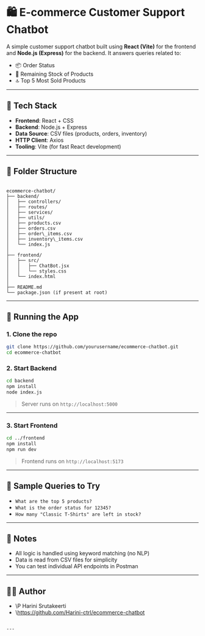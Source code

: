 
# 🛍️ E-commerce Customer Support Chatbot

A simple customer support chatbot built using **React (Vite)** for the frontend and **Node.js (Express)** for the backend. It answers queries related to:

- 📦 Order Status
- 👕 Remaining Stock of Products
- 🔝 Top 5 Most Sold Products

---

## 🔧 Tech Stack

- **Frontend**: React + CSS
- **Backend**: Node.js + Express
- **Data Source**: CSV files (products, orders, inventory)
- **HTTP Client**: Axios
- **Tooling**: Vite (for fast React development)

---

## 📁 Folder Structure

```

ecommerce-chatbot/
├── backend/
│   ├── controllers/
│   ├── routes/
│   ├── services/
│   ├── utils/
│   ├── products.csv
│   ├── orders.csv
│   ├── order\_items.csv
│   ├── inventory\_items.csv
│   └── index.js
│
├── frontend/
│   ├── src/
│   │   ├── ChatBot.jsx
│   │   └── styles.css
│   └── index.html
│
├── README.md
└── package.json (if present at root)

````

---

## 🚀 Running the App

### 1. Clone the repo
```bash
git clone https://github.com/yourusername/ecommerce-chatbot.git
cd ecommerce-chatbot
````

### 2. Start Backend

```bash
cd backend
npm install
node index.js
```

> Server runs on `http://localhost:5000`

---

### 3. Start Frontend

```bash
cd ../frontend
npm install
npm run dev
```

> Frontend runs on `http://localhost:5173`

---

## 🤖 Sample Queries to Try

* `What are the top 5 products?`
* `What is the order status for 12345?`
* `How many "Classic T-Shirts" are left in stock?`

---

## 📌 Notes

* All logic is handled using keyword matching (no NLP)
* Data is read from CSV files for simplicity
* You can test individual API endpoints in Postman

---

## 🧑‍💻 Author

* \P Harini Srutakeerti
* \https://github.com/Harini-ctrl/ecommerce-chatbot

````

---
